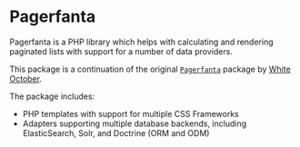 # Pagerfanta

Pagerfanta is a PHP library which helps with calculating and rendering paginated lists with support for a number of data providers.
    
This package is a continuation of the original [`Pagerfanta`](https://github.com/whiteoctober/Pagerfanta) package by [White October](https://www.whiteoctober.co.uk/).

The package includes:
    
- PHP templates with support for multiple CSS Frameworks
- Adapters supporting multiple database backends, including ElasticSearch, Solr, and Doctrine (ORM and ODM)
